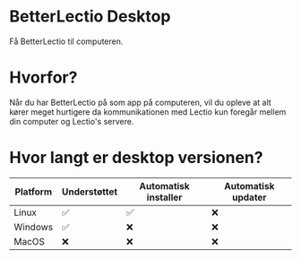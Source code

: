 # BetterLectio Desktop
Få BetterLectio til computeren.

# Hvorfor?
Når du har BetterLectio på som app på computeren, vil du opleve at alt kører meget hurtigere da kommunikationen med Lectio kun foregår mellem din computer og Lectio's servere.

# Hvor langt er desktop versionen?
| Platform | Understøttet | Automatisk installer | Automatisk updater |
|----------|--------------|----------------------|--------------------|
| Linux    | ✅            | ✅                  | ❌                 |
| Windows  | ✅            | ❌                  | ❌                 |
| MacOS    | ❌            | ❌                  | ❌                 |
